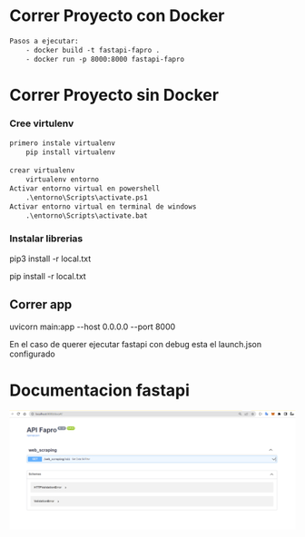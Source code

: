 # Correr Proyecto con Docker
    Pasos a ejecutar:
        - docker build -t fastapi-fapro .
        - docker run -p 8000:8000 fastapi-fapro
# Correr Proyecto sin Docker

### Cree virtulenv
    primero instale virtualenv
        pip install virtualenv

    crear virtualenv
        virtualenv entorno
    Activar entorno virtual en powershell
        .\entorno\Scripts\activate.ps1
    Activar entorno virtual en terminal de windows
        .\entorno\Scripts\activate.bat


### Instalar librerias


pip3 install -r local.txt

pip install -r local.txt

## Correr app

uvicorn main:app --host 0.0.0.0 --port 8000


En el caso de querer ejecutar fastapi con debug esta el launch.json configurado


# Documentacion fastapi

![](images/Documentation_fastapi.png)
